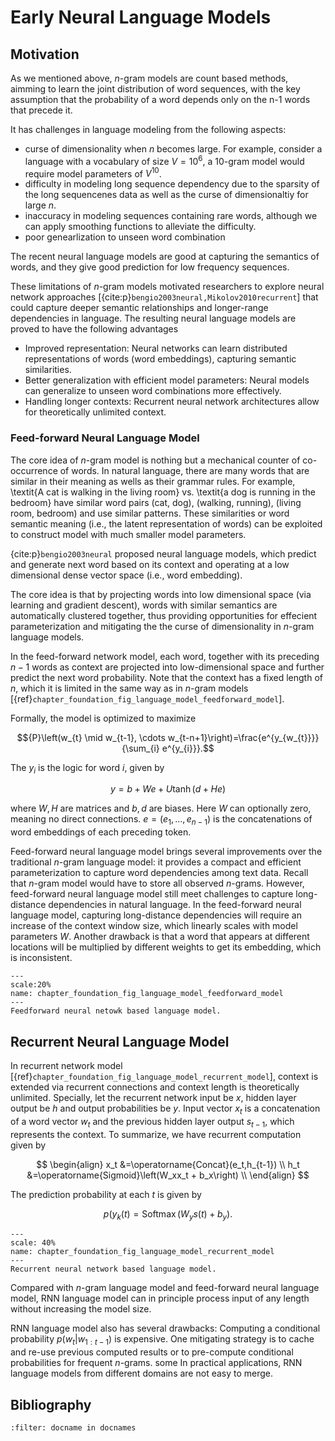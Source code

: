 # Early Neural Language Models

## Motivation

As we mentioned above, $n$-gram models are count based methods, aimming to learn the joint distribution of word sequences, with the key assumption that the probability of a word depends only on the n-1 words that precede it.

It has challenges in language modeling from the following aspects:
* curse of dimensionality when $n$ becomes large. For example, consider a language with a vocabulary of size $V = 10^6$, a 10-gram model would require model parameters of $V^{10}$.
* difficulty in modeling long sequence dependency due to the sparsity of the long sequencenes data as well as the curse of dimensionaltiy for large $n$. 
* inaccuracy in modeling sequences containing rare words, although we can apply smoothing functions to alleviate the difficulty. 
* poor genearlization to unseen word combination
  
The recent neural language models are good at capturing the semantics of words, and they give good prediction for low frequency sequences.

These limitations of $n$-gram models motivated researchers to explore neural network approaches [{cite:p}`bengio2003neural,Mikolov2010recurrent`] that could capture deeper semantic relationships and longer-range dependencies in language. The resulting neural language models are proved to have the following advantages
* Improved representation: Neural networks can learn distributed representations of words (word embeddings), capturing semantic similarities.
* Better generalization with efficient model parameters: Neural models can generalize to unseen word combinations more effectively.
* Handling longer contexts: Recurrent neural network architectures allow for theoretically unlimited context.



### Feed-forward Neural Language Model

The core idea of $n$-gram model is nothing but a mechanical counter of co-occurrence of words. In natural language, there are many words that are similar in their meaning as wells as their grammar rules. 
For example, \textit{A cat is walking in the living room} vs. \textit{a dog is running in the bedroom} have similar word pairs (cat, dog), (walking, running), (living room, bedroom) and use similar patterns. 
These similarities or word semantic meaning (i.e., the latent representation of words) can be exploited to construct model with much smaller model parameters. 

{cite:p}`bengio2003neural` proposed neural language models, which predict and generate next word based on its context and operating at a low dimensional dense vector space (i.e., word embedding). 

The core idea is that by projecting words into low dimensional space (via learning and gradient descent), words with similar semantics are automatically clustered together, thus providing opportunities for effecient parameterization and mitigating the the curse of dimensionality in $n$-gram language models. 

In the feed-forward network model, each word, together with its preceding $n - 1$ words as context are projected into low-dimensional space and further predict the next word probability. Note that the context has a fixed length of $n$, which it is limited in the same way as in $n$-gram models [{ref}`chapter_foundation_fig_language_model_feedforward_model`].

Formally, the model is optimized to maximize

$${P}\left(w_{t} \mid w_{t-1}, \cdots w_{t-n+1}\right)=\frac{e^{y_{w_{t}}}}{\sum_{i} e^{y_{i}}}.$$

The $y_{i}$ is the logic for word $i$, given by

$$
y=b+We+U \tanh(d+He)
$$

where $W, H$ are matrices and $b, d$ are biases. Here $W$ can optionally zero, meaning no direct connections. $e = (e_1,...,e_{n-1})$ is the concatenations of word embeddings of each preceding token. 

Feed-forward neural language model brings several improvements over the traditional $n$-gram language model: it provides a compact and efficient parameterization to capture word dependencies among text data. Recall that $n$-gram model would have to store all observed $n$-grams. However, feed-forward neural language model still meet challenges to capture long-distance dependencies in natural language. In the feed-forward neural language model, capturing long-distance dependencies will require an increase of the context window size, which linearly scales with model parameters $W$. Another drawback is that a word that appears at different locations will be multiplied by different weights to get its embedding, which is inconsistent. 

```{figure} ../img/chapter_foundation/languageModeling/FeedForwardModel_v2.png
---
scale:20%
name: chapter_foundation_fig_language_model_feedforward_model
---
Feedforward neural netowk based language model.
```
## Recurrent Neural Language Model

In recurrent network model [{ref}`chapter_foundation_fig_language_model_recurrent_model`], context is extended via recurrent connections and context length is theoretically unlimited.
Specially, let the recurrent network input be $x$, hidden layer output be $h$  and output probabilities be $y$. Input vector $x_t$ is a concatenation of a word vector $w_t$ and the previous hidden layer output $s_{t-1}$, which represents the context. To summarize, we have recurrent computation given by

$$
\begin{align}
	x_t &=\operatorname{Concat}(e_t,h_{t-1}) \\
	h_t &=\operatorname{Sigmoid}\left(W_xx_t + b_x\right) \\
\end{align}
$$

The prediction probability at each $t$ is given by

$$	p(y_{k}(t) =\operatorname{Softmax}\left(W_ys(t) + b_y\right).$$


```{figure} ../img/chapter_foundation/languageModeling/RecurrentModel_v2.png
---
scale: 40%
name: chapter_foundation_fig_language_model_recurrent_model
---
Recurrent neural network based language model.
```

Compared with $n$-gram language model and feed-forward neural language model, RNN language model can in principle process input of any length without increasing the model size. 

RNN language model also has several drawbacks: Computing a conditional probability $p(w_t|w_{1:t-1})$ is expensive. One mitigating strategy is to cache and re-use previous computed results or to pre-compute conditional probabilities for frequent $n$-grams.  some In practical applications, RNN language models from different domains are not easy to merge. 


## Bibliography

```{bibliography} ../../_bibliography/references.bib
:filter: docname in docnames
```